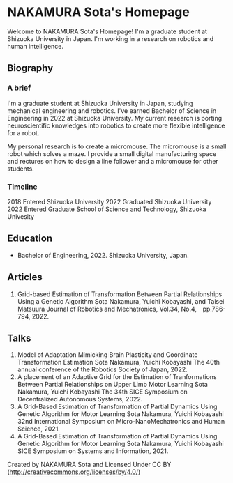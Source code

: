 # NAKAMURA Sota's Homepage

Welcome to NAKAMURA Sota's Homepage! I'm a graduate student at Shizuoka University in Japan. I'm working in a research on robotics and human intelligence.

## Biography
### A brief

I'm a graduate student at Shizuoka University in Japan, studying mechanical engineering and robotics. I've earned Bachelor of Science in Engineering in 2022 at Shizuoka University. My current research is porting neuroscientific knowledges into robotics to create more flexible intelligence for a robot.

My personal research is to create a micromouse. The micromouse is a small robot which solves a maze. I provide a small digital manufacturing space and rectures on how to design a line follower and a micromouse for other students.

### Timeline
2018	Entered Shizuoka University
2022	Graduated Shizuoka University
2022	Entered Graduate School of Science and Technology, Shizuoka Univesity

## Education
* Bachelor of Engineering, 2022.
Shizuoka University, Japan.
## Articles
1. Grid-based Estimation of Transformation Between Partial Relationships Using a Genetic Algorithm
Sota Nakamura, Yuichi Kobayashi, and Taisei Matsuura
Journal of Robotics and Mechatronics, Vol.34, No.4, pp.786-794, 2022.
## Talks
1. Model of Adaptation Mimicking Brain Plasticity and Coordinate Transformation Estimation
Sota Nakamura, Yuichi Kobayashi
The 40th annual conference of the Robotics Society of Japan, 2022. 
1. A placement of an Adaptive Grid for the Estimation of Tranformations Between Partial Relationships on Upper Limb Motor Learning
Sota Nakamura, Yuichi Kobayashi
The 34th SICE Symposium on Decentralized Autonomous Systems, 2022. 
1. A Grid-Based Estimation of Transformation of Partial Dynamics Using Genetic Algorithm for Motor Learning
Sota Nakamura, Yuichi Kobayashi
32nd International Symposium on Micro-NanoMechatronics and Human Science, 2021. 
1. A Grid-Based Estimation of Transformation of Partial Dynamics Using Genetic Algorithm for Motor Learning
Sota Nakamura, Yuichi Kobayashi
SICE Symposium on Systems and Information, 2021.

Created by NAKAMURA Sota and Licensed Under CC BY (http://creativecommons.org/licenses/by/4.0/) 
